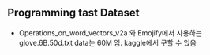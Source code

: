 ## Programming tast Dataset

- Operations_on_word_vectors_v2a 와 Emojify에서 사용하는 glove.6B.50d.txt data는 60M 임.
kaggle에서 구할 수 있음 
